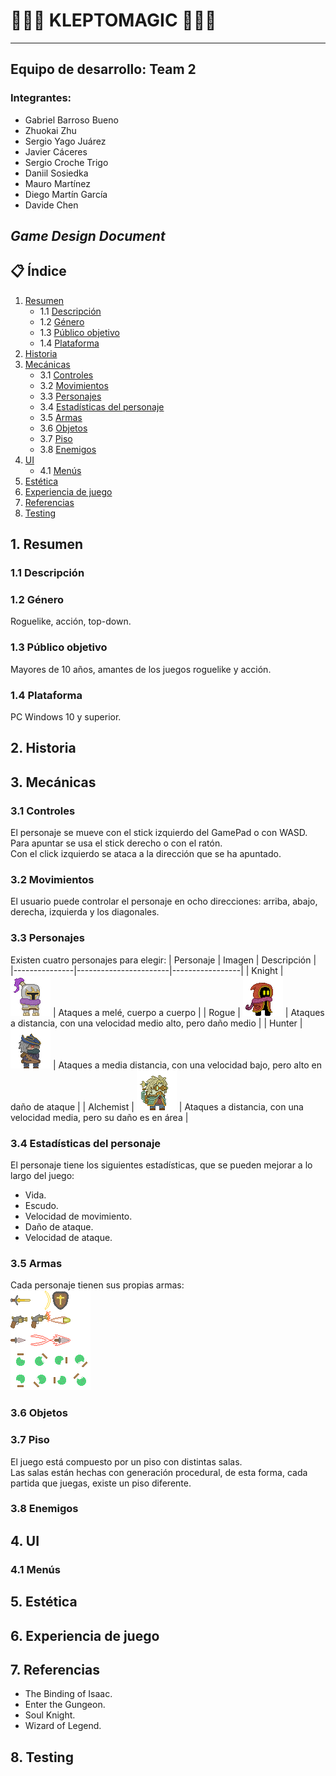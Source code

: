 # 🧙🏻‍♂️ KLEPTOMAGIC 🧙🏻‍♂️
---
## Equipo de desarrollo: Team 2
### Integrantes:
- Gabriel Barroso Bueno
- Zhuokai Zhu
- Sergio Yago Juárez
- Javier Cáceres
- Sergio Croche Trigo
- Daniil Sosiedka
- Mauro Martínez
- Diego Martín García
- Davide Chen
## *Game Design Document*
## 📋 Índice
1. [Resumen](#1-resumen)
   - 1.1 [Descripción](#11-descripción)
   - 1.2 [Género](#12-género)
   - 1.3 [Público objetivo](#13-público-objetivo)
   - 1.4 [Plataforma](#14-plataforma)
2. [Historia](#2-historia)
3. [Mecánicas](#3-mecánicas)
   - 3.1 [Controles](#31-controles)
   - 3.2 [Movimientos](#32-movimientos)
   - 3.3 [Personajes](#33-personajes)
   - 3.4 [Estadísticas del personaje](#34-estadísticas-del-personaje)
   - 3.5 [Armas](#35-armas)
   - 3.6 [Objetos](#36-objetos)
   - 3.7 [Piso](#37-piso)
   - 3.8 [Enemigos](#38-enemigos)
4. [UI](#4-ui)
   - 4.1 [Menús](#41-menús)
5. [Estética](#5-estética)
6. [Experiencia de juego](#6-experiencia-de-juego)
7. [Referencias](#7-referencias)
8. [Testing](#8-testing)
## 1. Resumen
### 1.1 Descripción
### 1.2 Género
Roguelike, acción, top-down.
### 1.3 Público objetivo
Mayores de 10 años, amantes de los juegos roguelike y acción.
### 1.4 Plataforma
PC Windows 10 y superior.
## 2. Historia
## 3. Mecánicas
### 3.1 Controles
El personaje se mueve con el stick izquierdo del GamePad o con WASD.  
Para apuntar se usa el stick derecho o con el ratón.  
Con el click izquierdo se ataca a la dirección que se ha apuntado.  
### 3.2 Movimientos
El usuario puede controlar el personaje en ocho direcciones: arriba, abajo, derecha, izquierda y los diagonales.
### 3.3 Personajes
Existen cuatro personajes para elegir:
| Personaje     | Imagen                | Descripción     |
|---------------|-----------------------|-----------------|
| Knight        | ![Knight](KleptoMagic_project/resources/images/knight.png)  |  Ataques a melé, cuerpo a cuerpo |
| Rogue         | ![Rogue](KleptoMagic_project/resources/images/rogue.png) | Ataques a distancia, con una velocidad medio alto, pero daño medio |
| Hunter        | ![Hunter](KleptoMagic_project/resources/images/hunter.png) | Ataques a media distancia, con una velocidad bajo, pero alto en daño de ataque  |
| Alchemist     | ![Alchemist](KleptoMagic_project/resources/images/alchemist.png) | Ataques a distancia, con una velocidad media, pero su daño es en área |
### 3.4 Estadísticas del personaje
El personaje tiene los siguientes estadísticas, que se pueden mejorar a lo largo del juego:
- Vida.
- Escudo.
- Velocidad de movimiento.
- Daño de ataque.
- Velocidad de ataque.
### 3.5 Armas
Cada personaje tienen sus propias armas:  
![Armas](KleptoMagic_project/resources/images/weapon_sprites.png)
### 3.6 Objetos
### 3.7 Piso
El juego está compuesto por un piso con distintas salas.   
Las salas están hechas con generación procedural, de esta forma, cada partida que juegas, existe un piso diferente.
### 3.8 Enemigos
## 4. UI
### 4.1 Menús
## 5. Estética
## 6. Experiencia de juego
## 7. Referencias
- The Binding of Isaac.
- Enter the Gungeon.
- Soul Knight.
- Wizard of Legend.
## 8. Testing
